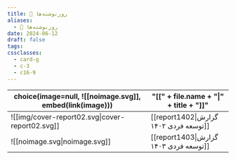 ```yaml
---
title: 📅 روزنوشته‌ها
aliases:
  - 📅 روزنوشته‌ها
date: 2024-06-12
draft: false
tags: 
cssclasses:
  - card-g
  - c-3
  - c16-9
---
```

<style>
	.giscus {
		display: none;
		}
</style>


<!-- QueryToSerialize: table without id choice(image=null, ![[noimage.svg]], embed(link(image))), "[[" + file.name + "|" + title + "]]" WHERE draft = false AND parent = [[diary|📅 روزنوشته‌ها]] -->
<!-- SerializedQuery: table without id choice(image=null, ![[noimage.svg]], embed(link(image))), "[[" + file.name + "|" + title + "]]" WHERE draft = false AND parent = [[diary|📅 روزنوشته‌ها]] -->

| choice(image=null, ![[noimage.svg]], embed(link(image))) | "[[" + file.name + "\|" + title + "]]" |
| -------------------------------------------------------- | -------------------------------------- |
| ![[img/cover-report02.svg\|cover-report02.svg]]          | [[report1402\|گزارش توسعه فردی ۱۴۰۲]]  |
| ![[noimage.svg\|noimage.svg]]                            | [[report1403\|گزارش توسعه فردی ۱۴۰۳]]  |
<!-- SerializedQuery END -->

